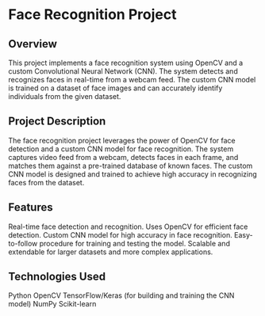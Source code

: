 # Face Recognition Project
## Overview
This project implements a face recognition system using OpenCV and a custom Convolutional Neural Network (CNN). The system detects and recognizes faces in real-time from a webcam feed. The custom CNN model is trained on a dataset of face images and can accurately identify individuals from the given dataset.

## Project Description
The face recognition project leverages the power of OpenCV for face detection and a custom CNN model for face recognition. The system captures video feed from a webcam, detects faces in each frame, and matches them against a pre-trained database of known faces. The custom CNN model is designed and trained to achieve high accuracy in recognizing faces from the dataset.

## Features
Real-time face detection and recognition.
Uses OpenCV for efficient face detection.
Custom CNN model for high accuracy in face recognition.
Easy-to-follow procedure for training and testing the model.
Scalable and extendable for larger datasets and more complex applications.

## Technologies Used
Python
OpenCV
TensorFlow/Keras (for building and training the CNN model)
NumPy
Scikit-learn
